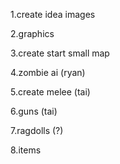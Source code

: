 1.create idea images

2.graphics

3.create start small map

4.zombie ai (ryan)

5.create melee (tai)

6.guns (tai)

7.ragdolls (?)

8.items


